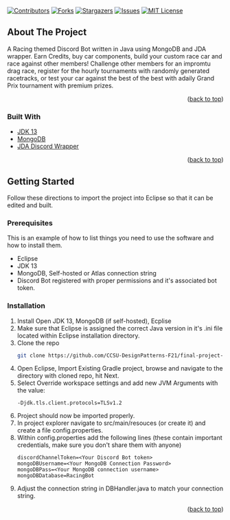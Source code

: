 <div id="top"></div>

[![Contributors][contributors-shield]][contributors-url]
[![Forks][forks-shield]][forks-url]
[![Stargazers][stars-shield]][stars-url]
[![Issues][issues-shield]][issues-url]
[![MIT License][license-shield]][license-url]



<!-- ABOUT THE PROJECT -->
## About The Project

A Racing themed Discord Bot written in Java using MongoDB and JDA wrapper. Earn Credits, buy car components, build your custom race car and race against other members! 
Challenge other members for an impromtu drag race, register for the hourly tournaments with randomly generated racetracks, or test your car against the best of the best with adaily Grand Prix tournament with premium prizes. 


<p align="right">(<a href="#top">back to top</a>)</p>



### Built With

* [JDK 13](https://openjdk.java.net/projects/jdk/13/)
* [MongoDB](https://www.mongodb.com/)
* [JDA Discord Wrapper](https://github.com/DV8FromTheWorld/JDA)

<p align="right">(<a href="#top">back to top</a>)</p>

## Getting Started

Follow these directions to import the project into Eclipse so that it can be edited and built.

### Prerequisites

This is an example of how to list things you need to use the software and how to install them.
* Eclipse
* JDK 13
* MongoDB, Self-hosted or Atlas connection string
* Discord Bot registered with proper permissions and it's associated bot token.

### Installation

1. Install Open JDK 13, MongoDB (if self-hosted), Ecplise
2. Make sure that Eclipse is assigned the correct Java version in it's .ini file located within Eclipse installation directory.
3. Clone the repo
   ```sh
   git clone https://github.com/CCSU-DesignPatterns-F21/final-project-f21-group3.git
   ```
4. Open Eclipse, Import Existing Gradle project, browse and navigate to the directory with cloned repo, hit Next.
5. Select Override workspace settings and add new JVM Arguments with the value:
   ```
   -Djdk.tls.client.protocols=TLSv1.2
   ```
6. Project should now be imported properly.
7. In project explorer navigate to src/main/resouces (or create it) and create a file config.properties.
8. Within config.properties add the following lines (these contain important credentials, make sure you don't share them with anyone)
   ```
   discordChannelToken=<Your Discord Bot token>
   mongoDBUsername=<Your MongoDB Connection Password>
   mongoDBPass=<Your MongoDB connection username>
   mongoDBDatabase=RacingBot
   ```
9. Adjust the connection string in DBHandler.java to match your connection string.

<p align="right">(<a href="#top">back to top</a>)</p>




<!-- MARKDOWN LINKS & IMAGES -->
<!-- https://www.markdownguide.org/basic-syntax/#reference-style-links -->
[contributors-shield]: https://img.shields.io/github/contributors/CCSU-DesignPatterns-F21/final-project-f21-group3.svg?style=for-the-badge
[contributors-url]: https://github.com/CCSU-DesignPatterns-F21/final-project-f21-group3/graphs/contributors
[forks-shield]: https://img.shields.io/github/forks/CCSU-DesignPatterns-F21/final-project-f21-group3.svg?style=for-the-badge
[forks-url]: https://github.com/CCSU-DesignPatterns-F21/final-project-f21-group3/network/members
[stars-shield]: https://img.shields.io/github/stars/CCSU-DesignPatterns-F21/final-project-f21-group3.svg?style=for-the-badge
[stars-url]: https://github.com/CCSU-DesignPatterns-F21/final-project-f21-group3/stargazers
[issues-shield]: https://img.shields.io/github/issues/CCSU-DesignPatterns-F21/final-project-f21-group3.svg?style=for-the-badge
[issues-url]: https://github.com/CCSU-DesignPatterns-F21/final-project-f21-group3/issues
[license-shield]: https://img.shields.io/github/license/CCSU-DesignPatterns-F21/final-project-f21-group3.svg?style=for-the-badge
[license-url]: https://github.com/CCSU-DesignPatterns-F21/final-project-f21-group3/blob/master/LICENSE.txt
